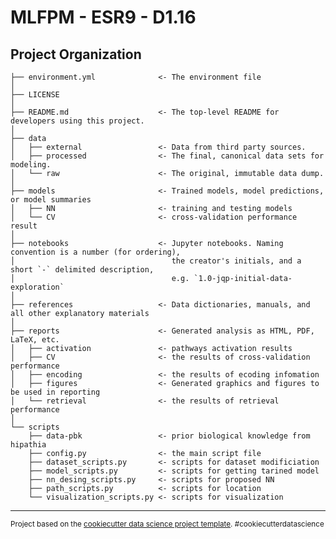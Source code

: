 # MLFPM - ESR9 - D1.16

Project Organization
------------

    ├── environment.yml              <- The environment file
    │
    ├── LICENSE
    │
    ├── README.md                    <- The top-level README for developers using this project.
    │
    ├── data
    │   ├── external                 <- Data from third party sources.
    │   ├── processed                <- The final, canonical data sets for modeling.
    │   └── raw                      <- The original, immutable data dump.
    │
    ├── models                       <- Trained models, model predictions, or model summaries
    │   ├── NN                       <- training and testing models
    │   └── CV                       <- cross-validation performance result
    │
    ├── notebooks                    <- Jupyter notebooks. Naming convention is a number (for ordering),
    │                                   the creator's initials, and a short `-` delimited description, 
    │                                   e.g. `1.0-jqp-initial-data-exploration`
    │
    ├── references                   <- Data dictionaries, manuals, and all other explanatory materials
    │
    ├── reports                      <- Generated analysis as HTML, PDF, LaTeX, etc.
    │   ├── activation               <- pathways activation results
    │   ├── CV                       <- the results of cross-validation performance
    │   ├── encoding                 <- the results of ecoding infomation
    │   ├── figures                  <- Generated graphics and figures to be used in reporting
    │   └── retrieval                <- the results of retrieval performance
    │
    └── scripts
        ├── data-pbk                 <- prior biological knowledge from hipathia
        ├── config.py                <- the main script file
        ├── dataset_scripts.py       <- scripts for dataset modificiation
        ├── model_scripts.py         <- scripts for getting tarined model
        ├── nn_desing_scripts.py     <- scripts for proposed NN
        ├── path_scripts.py          <- scripts for location 
        └── visualization_scripts.py <- scripts for visualization
    

--------

<p><small>Project based on the <a target="_blank" href="https://drivendata.github.io/cookiecutter-data-science/">cookiecutter data science project template</a>. #cookiecutterdatascience</small></p>
